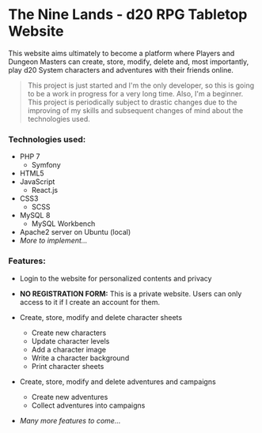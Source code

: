 # The Nine Lands - d20 RPG Tabletop Website

This website aims ultimately to become a platform where Players and Dungeon Masters can create, store, modify, delete and, most importantly, play d20 System characters and adventures with their friends online.

> This project is just started and I'm the only developer, so this is going to be a work in progress for a very long time. Also, I'm a beginner. This project is periodically subject to drastic changes due to the improving of my skills and subsequent changes of mind about the technologies used.

### Technologies used:

* PHP 7
	* Symfony
* HTML5
* JavaScript
	* React.js
* CSS3
	* SCSS
* MySQL 8
	* MySQL Workbench
* Apache2 server on Ubuntu (local)
* _More to implement..._


### Features:

* Login to the website for personalized contents and privacy
* **NO REGISTRATION FORM:** This is a private website. Users can only access to it if I create an account for them.
* Create, store, modify and delete character sheets
	* Create new characters
	* Update character levels
	* Add a character image
	* Write a character background
	* Print character sheets
* Create, store, modify and delete adventures and campaigns
	* Create new adventures
	* Collect adventures into campaigns
	
* _Many more features to come..._
